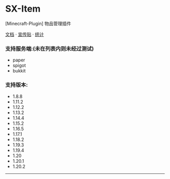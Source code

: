 # SX-Item

[Minecraft-Plugin] 物品管理插件

[文档](https://ray_hughes.gitee.io/fx-blog/2023/08/24/SX-Item/#)
· [宣传贴](https://www.mcbbs.net/thread-1471655-1-1.html) · [统计](https://bstats.org/plugin/bukkit/SX-Item)

### 支持服务端:(未在列表内则未经过测试)

- paper
- spigot
- bukkit

### 支持版本:

- 1.8.8
- 1.11.2
- 1.12.2
- 1.13.2
- 1.14.4
- 1.15.2
- 1.16.5
- 1.17.1
- 1.18.2
- 1.19.3
- 1.19.4
- 1.20
- 1.20.1
- 1.20.2

***